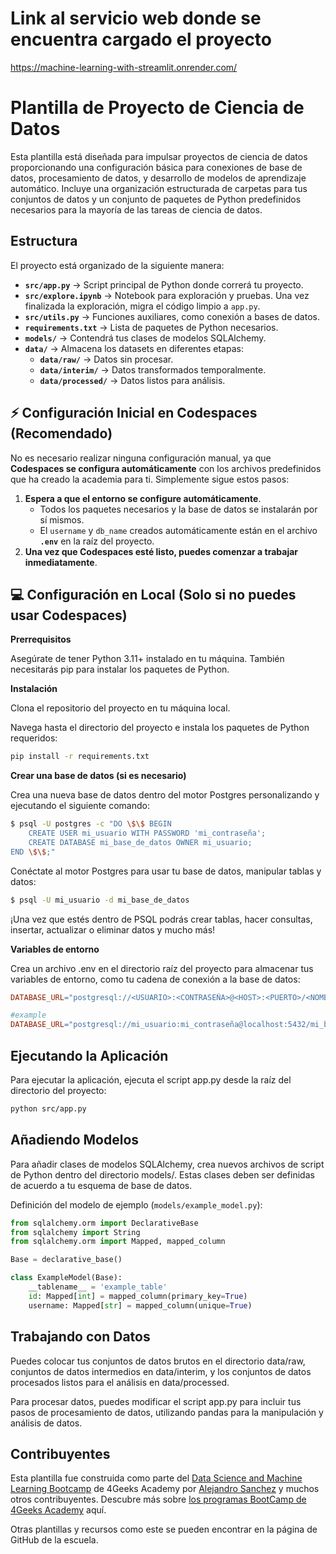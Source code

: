 
# Link al servicio web donde se encuentra cargado el proyecto
https://machine-learning-with-streamlit.onrender.com/
# Plantilla de Proyecto de Ciencia de Datos

Esta plantilla está diseñada para impulsar proyectos de ciencia de datos proporcionando una configuración básica para conexiones de base de datos, procesamiento de datos, y desarrollo de modelos de aprendizaje automático. Incluye una organización estructurada de carpetas para tus conjuntos de datos y un conjunto de paquetes de Python predefinidos necesarios para la mayoría de las tareas de ciencia de datos.

## Estructura

El proyecto está organizado de la siguiente manera:

- **`src/app.py`** → Script principal de Python donde correrá tu proyecto.
- **`src/explore.ipynb`** → Notebook para exploración y pruebas. Una vez finalizada la exploración, migra el código limpio a `app.py`.
- **`src/utils.py`** → Funciones auxiliares, como conexión a bases de datos.
- **`requirements.txt`** → Lista de paquetes de Python necesarios.
- **`models/`** → Contendrá tus clases de modelos SQLAlchemy.
- **`data/`** → Almacena los datasets en diferentes etapas:
  - **`data/raw/`** → Datos sin procesar.
  - **`data/interim/`** → Datos transformados temporalmente.
  - **`data/processed/`** → Datos listos para análisis.


## ⚡ Configuración Inicial en Codespaces (Recomendado)

No es necesario realizar ninguna configuración manual, ya que **Codespaces se configura automáticamente** con los archivos predefinidos que ha creado la academia para ti. Simplemente sigue estos pasos:

1. **Espera a que el entorno se configure automáticamente**.
   - Todos los paquetes necesarios y la base de datos se instalarán por sí mismos.
   - El `username` y `db_name` creados automáticamente están en el archivo **`.env`** en la raíz del proyecto.
2. **Una vez que Codespaces esté listo, puedes comenzar a trabajar inmediatamente**.


## 💻 Configuración en Local (Solo si no puedes usar Codespaces)

**Prerrequisitos**

Asegúrate de tener Python 3.11+ instalado en tu máquina. También necesitarás pip para instalar los paquetes de Python.

**Instalación**

Clona el repositorio del proyecto en tu máquina local.

Navega hasta el directorio del proyecto e instala los paquetes de Python requeridos:

```bash
pip install -r requirements.txt
```

**Crear una base de datos (si es necesario)**

Crea una nueva base de datos dentro del motor Postgres personalizando y ejecutando el siguiente comando: 

```bash
$ psql -U postgres -c "DO \$\$ BEGIN 
    CREATE USER mi_usuario WITH PASSWORD 'mi_contraseña'; 
    CREATE DATABASE mi_base_de_datos OWNER mi_usuario; 
END \$\$;"
```
Conéctate al motor Postgres para usar tu base de datos, manipular tablas y datos: 

```bash
$ psql -U mi_usuario -d mi_base_de_datos
```

¡Una vez que estés dentro de PSQL podrás crear tablas, hacer consultas, insertar, actualizar o eliminar datos y mucho más!

**Variables de entorno**

Crea un archivo .env en el directorio raíz del proyecto para almacenar tus variables de entorno, como tu cadena de conexión a la base de datos:

```makefile
DATABASE_URL="postgresql://<USUARIO>:<CONTRASEÑA>@<HOST>:<PUERTO>/<NOMBRE_BD>"

#example
DATABASE_URL="postgresql://mi_usuario:mi_contraseña@localhost:5432/mi_base_de_datos"
```

## Ejecutando la Aplicación

Para ejecutar la aplicación, ejecuta el script app.py desde la raíz del directorio del proyecto:

```bash
python src/app.py
```

## Añadiendo Modelos

Para añadir clases de modelos SQLAlchemy, crea nuevos archivos de script de Python dentro del directorio models/. Estas clases deben ser definidas de acuerdo a tu esquema de base de datos.

Definición del modelo de ejemplo (`models/example_model.py`):

```py
from sqlalchemy.orm import DeclarativeBase
from sqlalchemy import String
from sqlalchemy.orm import Mapped, mapped_column

Base = declarative_base()

class ExampleModel(Base):
    __tablename__ = 'example_table'
    id: Mapped[int] = mapped_column(primary_key=True)
    username: Mapped[str] = mapped_column(unique=True)
```

## Trabajando con Datos

Puedes colocar tus conjuntos de datos brutos en el directorio data/raw, conjuntos de datos intermedios en data/interim, y los conjuntos de datos procesados listos para el análisis en data/processed.

Para procesar datos, puedes modificar el script app.py para incluir tus pasos de procesamiento de datos, utilizando pandas para la manipulación y análisis de datos.

## Contribuyentes

Esta plantilla fue construida como parte del [Data Science and Machine Learning Bootcamp](https://4geeksacademy.com/us/coding-bootcamps/datascience-machine-learning) de 4Geeks Academy por [Alejandro Sanchez](https://twitter.com/alesanchezr) y muchos otros contribuyentes. Descubre más sobre [los programas BootCamp de 4Geeks Academy](https://4geeksacademy.com/us/programs) aquí.

Otras plantillas y recursos como este se pueden encontrar en la página de GitHub de la escuela.
